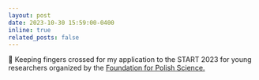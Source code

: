 ```yaml
---
layout: post
date: 2023-10-30 15:59:00-0400
inline: true
related_posts: false
---
```


🤞 Keeping fingers crossed for my application to the START 2023 for young researchers organized by the <a href="https://www.fnp.org.pl/en/">Foundation for Polish Science.</a>
